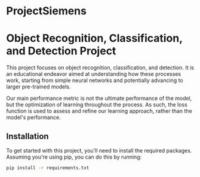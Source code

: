 # ProjectSiemens

# Object Recognition, Classification, and Detection Project 

This project focuses on object recognition, classification, and detection. It is an educational endeavor aimed at understanding how these processes work, starting from simple neural networks and potentially advancing to larger pre-trained models. 

Our main performance metric is not the ultimate performance of the model, but the optimization of learning throughout the process. As such, the loss function is used to assess and refine our learning approach, rather than the model's performance.

## Installation

To get started with this project, you'll need to install the required packages. Assuming you're using pip, you can do this by running:

```bash
pip install -r requirements.txt
